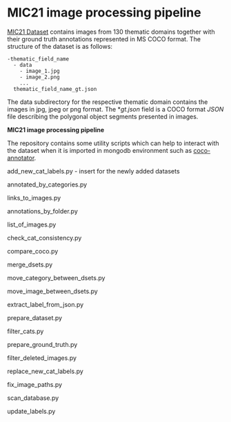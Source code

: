 MIC21 image processing pipeline
========

[MIC21 Dataset](https://dcl.bas.bg/MIC-21/dataset/) contains images from 130 thematic domains together with their ground truth annotations represented in MS COCO format. The structure of the dataset is as follows:

```
-thematic_field_name
  - data
    - image_1.jpg
    - image_2.png
    ...
  thematic_field_name_gt.json
```

The data subdirectory for the respective thematic domain contains the images in jpg, jpeg or png format. The *_gt.json_ field is a COCO format _JSON_ file describing the polygonal object segments presented in images. 

**MIC21 image processing pipeline**

The repository contains  some utility scripts which can help to interact with the dataset when it is imported in mongodb environment such as [coco-annotator](https://github.com/jsbroks/coco-annotator).

add_new_cat_labels.py - insert for the newly added datasets

annotated_by_categories.py

links_to_images.py

annotations_by_folder.py

list_of_images.py

check_cat_consistency.py

compare_coco.py

merge_dsets.py

move_category_between_dsets.py

move_image_between_dsets.py

extract_label_from_json.py

prepare_dataset.py

filter_cats.py

prepare_ground_truth.py

filter_deleted_images.py

replace_new_cat_labels.py

fix_image_paths.py

scan_database.py

update_labels.py
